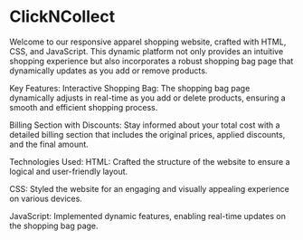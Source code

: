 # ClickNCollect
Welcome to our responsive apparel shopping website, crafted with HTML, CSS, and JavaScript. This dynamic platform not only provides an intuitive shopping experience but also incorporates a robust shopping bag page that dynamically updates as you add or remove products.

Key Features: 
Interactive Shopping Bag: The shopping bag page dynamically adjusts in real-time as you add or delete products, ensuring a smooth and efficient shopping process.

Billing Section with Discounts: Stay informed about your total cost with a detailed billing section that includes the original prices, applied discounts, and the final amount.

Technologies Used: 
HTML: Crafted the structure of the website to ensure a logical and user-friendly layout.

CSS: Styled the website for an engaging and visually appealing experience on various devices.

JavaScript: Implemented dynamic features, enabling real-time updates on the shopping bag page.

